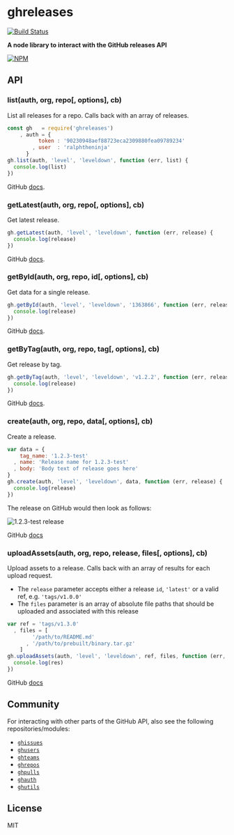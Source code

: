 # ghreleases

[![Build Status](https://secure.travis-ci.org/ralphtheninja/ghreleases.png)](http://travis-ci.org/ralphtheninja/ghreleases)

**A node library to interact with the GitHub releases API**

[![NPM](https://nodei.co/npm/ghreleases.png?mini=true)](https://nodei.co/npm/ghreleases/)

## API

### list(auth, org, repo[, options], cb)

List all releases for a repo. Calls back with an array of releases.

```js
const gh   = require('ghreleases')
    , auth = {
          token : '90230948aef88723eca2309880fea09789234'
        , user  : 'ralphtheninja'
      }
gh.list(auth, 'level', 'leveldown', function (err, list) {
  console.log(list)
})
```

GitHub [docs](https://developer.github.com/v3/repos/releases/#list-releases-for-a-repository).

### getLatest(auth, org, repo[, options], cb)

Get latest release.

```js
gh.getLatest(auth, 'level', 'leveldown', function (err, release) {
  console.log(release)
})
```

GitHub [docs](https://developer.github.com/v3/repos/releases/#get-the-latest-release).

### getById(auth, org, repo, id[, options], cb)

Get data for a single release.

```js
gh.getById(auth, 'level', 'leveldown', '1363866', function (err, release) {
  console.log(release)
})
```

GitHub [docs](https://developer.github.com/v3/repos/releases/#get-a-single-release).

### getByTag(auth, org, repo, tag[, options], cb)

Get release by tag.

```js
gh.getByTag(auth, 'level', 'leveldown', 'v1.2.2', function (err, release) {
  console.log(release)
})
```

GitHub [docs](https://developer.github.com/v3/repos/releases/#get-a-release-by-tag-name).

### create(auth, org, repo, data[, options], cb)

Create a release.

```js
var data = {
    tag_name: '1.2.3-test'
  , name: 'Release name for 1.2.3-test'
  , body: 'Body text of release goes here'
}
gh.create(auth, 'level', 'leveldown', data, function (err, release) {
  console.log(release)
})
```

The release on GitHub would then look as follows:

![1.2.3-test release](/images/github-release.png?raw=true "1.2.3-test release")

GitHub [docs](https://developer.github.com/v3/repos/releases/#create-a-release)

### uploadAssets(auth, org, repo, release, files[, options], cb)

Upload assets to a release. Calls back with an array of results for each upload request.

* The `release` parameter accepts either a release `id`, `'latest'` or a valid ref, e.g. `'tags/v1.0.0'`
* The `files` parameter is an array of absolute file paths that should be uploaded and associated with this release

```js
var ref = 'tags/v1.3.0'
  , files = [
        '/path/to/README.md'
      , '/path/to/prebuilt/binary.tar.gz'
    ]
gh.uploadAssets(auth, 'level', 'leveldown', ref, files, function (err, res) {
  console.log(res)
})
```

GitHub [docs](https://developer.github.com/v3/repos/releases/#upload-a-release-asset)

## Community

For interacting with other parts of the GitHub API, also see the following repositories/modules:

* [`ghissues`](https://github.com/rvagg/ghissues)
* [`ghusers`](https://github.com/rvagg/ghusers)
* [`ghteams`](https://github.com/rvagg/ghteams)
* [`ghrepos`](https://github.com/rvagg/ghrepos)
* [`ghpulls`](https://github.com/rvagg/ghpulls)
* [`ghauth`](https://github.com/rvagg/ghauth)
* [`ghutils`](https://github.com/rvagg/ghutils)

## License

MIT
